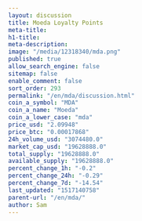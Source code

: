 ```yaml
---
layout: discussion
title: Moeda Loyalty Points
meta-title: 
h1-title: 
meta-description: 
image: "/media/12318340/mda.png"
published: true
allow_search_engine: false
sitemap: false
enable_comment: false
sort_order: 293
permalink: "/en/mda/discussion.html"
coin_a_symbol: "MDA"
coin_a_name: "Moeda"
coin_a_lower_case: "mda"
price_usd: "2.09948"
price_btc: "0.00017868"
24h_volume_usd: "3074480.0"
market_cap_usd: "19628888.0"
total_supply: "19628888.0"
available_supply: "19628888.0"
percent_change_1h: "-0.2"
percent_change_24h: "-0.29"
percent_change_7d: "-14.54"
last_updated: "1517140758"
parent-url: "/en/mda/"
author: Sam
---
```


